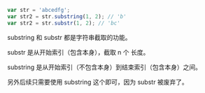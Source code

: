```javascript
var str = 'abcedfg';
var str2 = str.substring(1, 2); // 'b'
var str2 = str.substr(1, 2); // 'bc'
```

substring 和 substr 都是字符串截取的功能。

substr 是从开始索引（包含本身），截取 n 个 长度。

substring 是从开始索引（不包含本身）到结束索引（包含本身）之间。

另外后续只需要使用 substring 这个即可，因为 substr 被废弃了。
